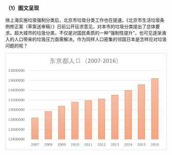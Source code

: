 ### （1）图文呈现
继上海实施垃圾强制分类后，北京市垃圾分类工作也在提速。《北京市生活垃圾条例修正案（草案送审稿）》日前公开征求意见，对本市的垃圾分类提出了总体要求。超大城市的垃圾分类，不仅是对国民素质的一种“强制性提升”，也可见逐渐涌入的人口带来的垃圾压力亟需解决。作为同样人口密集的邻国日本是怎样应对垃圾问题的呢？

![1](https://github.com/Ji9812/keshihua/blob/master/%E4%B8%9C%E4%BA%AC%E9%83%BD%E4%BA%BA%E5%8F%A3.jpg)
